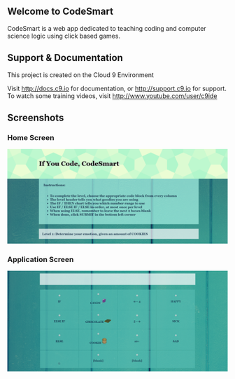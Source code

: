 ## Welcome to CodeSmart

CodeSmart is a web app dedicated to teaching coding and computer science logic using click based games.

## Support & Documentation

This project is created on the Cloud 9 Environment

Visit http://docs.c9.io for documentation, or http://support.c9.io for support.
To watch some training videos, visit http://www.youtube.com/user/c9ide

## Screenshots

### Home Screen
![Alt text](/Home_Screen.png?raw=true "Optional Title")

### Application Screen
![Alt text](/Application.png?raw=true "Optional Title")
